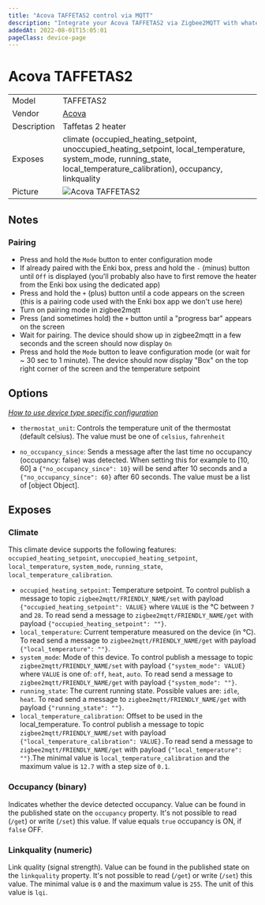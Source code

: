 ```yaml
---
title: "Acova TAFFETAS2 control via MQTT"
description: "Integrate your Acova TAFFETAS2 via Zigbee2MQTT with whatever smart home infrastructure you are using without the vendor's bridge or gateway."
addedAt: 2022-08-01T15:05:01
pageClass: device-page
---
```


<!-- !!!! -->
<!-- ATTENTION: This file is auto-generated through docgen! -->
<!-- You can only edit the "Notes"-Section between the two comment lines "Notes BEGIN" and "Notes END". -->
<!-- Do not use h1 or h2 heading within "## Notes"-Section. -->
<!-- !!!! -->

# Acova TAFFETAS2

|     |     |
|-----|-----|
| Model | TAFFETAS2  |
| Vendor  | [Acova](/supported-devices/#v=Acova)  |
| Description | Taffetas 2 heater |
| Exposes | climate (occupied_heating_setpoint, unoccupied_heating_setpoint, local_temperature, system_mode, running_state, local_temperature_calibration), occupancy, linkquality |
| Picture | ![Acova TAFFETAS2](https://www.zigbee2mqtt.io/images/devices/TAFFETAS2.jpg) |


<!-- Notes BEGIN: You can edit here. Add "## Notes" headline if not already present. -->
## Notes

### Pairing

- Press and hold the `Mode` button to enter configuration mode
- If already paired with the Enki box, press and hold the `-` (minus) button until `Off` is displayed (you'll probably also have to first remove the heater from the Enki box using the dedicated app)
- Press and hold the `+` (plus) button until a code appears on the screen (this is a pairing code used with the Enki box app we don't use here)
- Turn on pairing mode in zigbee2mqtt
- Press (and sometimes hold) the `+` button until a "progress bar" appears on the screen 
- Wait for pairing. The device should show up in zigbee2mqtt in a few seconds and the screen should now display `On`
- Press and hold the `Mode` button to leave configuration mode (or wait for ~ 30 sec to 1 minute). The device should now display "Box" on the top right corner of the screen and the temperature setpoint
<!-- Notes END: Do not edit below this line -->



## Options
*[How to use device type specific configuration](../guide/configuration/devices-groups.md#specific-device-options)*

* `thermostat_unit`: Controls the temperature unit of the thermostat (default celsius). The value must be one of `celsius`, `fahrenheit`

* `no_occupancy_since`: Sends a message after the last time no occupancy (occupancy: false) was detected. When setting this for example to [10, 60] a `{"no_occupancy_since": 10}` will be send after 10 seconds and a `{"no_occupancy_since": 60}` after 60 seconds. The value must be a list of [object Object].


## Exposes

### Climate 
This climate device supports the following features: `occupied_heating_setpoint`, `unoccupied_heating_setpoint`, `local_temperature`, `system_mode`, `running_state`, `local_temperature_calibration`.
- `occupied_heating_setpoint`: Temperature setpoint. To control publish a message to topic `zigbee2mqtt/FRIENDLY_NAME/set` with payload `{"occupied_heating_setpoint": VALUE}` where `VALUE` is the °C between `7` and `28`. To read send a message to `zigbee2mqtt/FRIENDLY_NAME/get` with payload `{"occupied_heating_setpoint": ""}`.
- `local_temperature`: Current temperature measured on the device (in °C). To read send a message to `zigbee2mqtt/FRIENDLY_NAME/get` with payload `{"local_temperature": ""}`.
- `system_mode`: Mode of this device. To control publish a message to topic `zigbee2mqtt/FRIENDLY_NAME/set` with payload `{"system_mode": VALUE}` where `VALUE` is one of: `off`, `heat`, `auto`. To read send a message to `zigbee2mqtt/FRIENDLY_NAME/get` with payload `{"system_mode": ""}`.
- `running_state`: The current running state. Possible values are: `idle`, `heat`. To read send a message to `zigbee2mqtt/FRIENDLY_NAME/get` with payload `{"running_state": ""}`.
- `local_temperature_calibration`: Offset to be used in the local_temperature. To control publish a message to topic `zigbee2mqtt/FRIENDLY_NAME/set` with payload `{"local_temperature_calibration": VALUE}.`To read send a message to `zigbee2mqtt/FRIENDLY_NAME/get` with payload `{"local_temperature": ""}`.The minimal value is `local_temperature_calibration` and the maximum value is `12.7` with a step size of `0.1`.

### Occupancy (binary)
Indicates whether the device detected occupancy.
Value can be found in the published state on the `occupancy` property.
It's not possible to read (`/get`) or write (`/set`) this value.
If value equals `true` occupancy is ON, if `false` OFF.

### Linkquality (numeric)
Link quality (signal strength).
Value can be found in the published state on the `linkquality` property.
It's not possible to read (`/get`) or write (`/set`) this value.
The minimal value is `0` and the maximum value is `255`.
The unit of this value is `lqi`.


